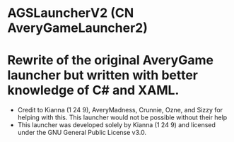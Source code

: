 ﻿# AGSLauncherV2 (CN AveryGameLauncher2)
# Rewrite of the original AveryGame launcher but written with better knowledge of C# and XAML.
- Credit to Kianna (1 24 9), AveryMadness, Crunnie, Ozne, and Sizzy for helping with this. This launcher would not be possible without their help
- This launcher was developed solely by Kianna (1 24 9) and licensed under the GNU General Public License v3.0.
